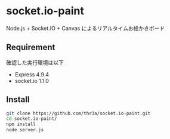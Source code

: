 socket.io-paint
===============

Node.js + Socket.IO + Canvas によるリアルタイムお絵かきボード

## Requirement
確認した実行環境は以下

- Express 4.9.4
- socket.io 1.1.0

## Install
```sh
git clone https://github.com/thr3a/socket.io-paint.git
cd socket.io-paint/
npm install
node server.js
```